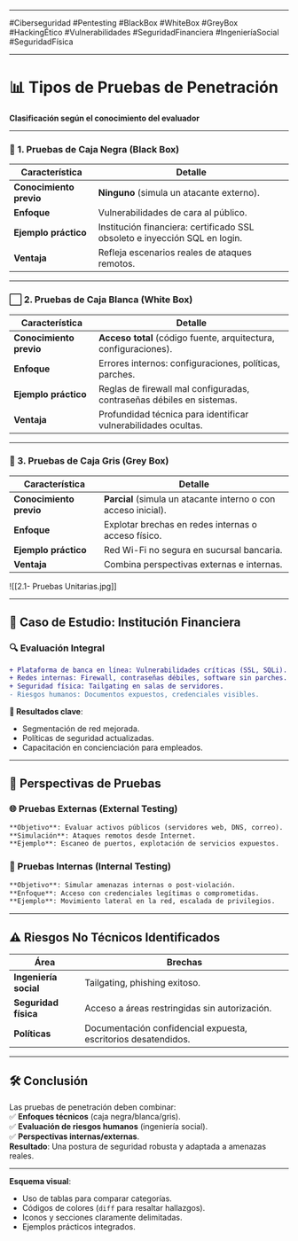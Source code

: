 
---

#Ciberseguridad #Pentesting #BlackBox #WhiteBox #GreyBox #HackingÉtico #Vulnerabilidades #SeguridadFinanciera #IngenieríaSocial #SeguridadFísica

---
# **📊 Tipos de Pruebas de Penetración**  
**Clasificación según el conocimiento del evaluador**  

---

### **🔳 1. Pruebas de Caja Negra (Black Box)**  
| **Característica**       | **Detalle**                                                                 |
|--------------------------|-----------------------------------------------------------------------------|
| **Conocimiento previo**  | **Ninguno** (simula un atacante externo).                                  |
| **Enfoque**              | Vulnerabilidades de cara al público.                                       |
| **Ejemplo práctico**     | Institución financiera: certificado SSL obsoleto e inyección SQL en login. |
| **Ventaja**              | Refleja escenarios reales de ataques remotos.                              |

---

### **⬜ 2. Pruebas de Caja Blanca (White Box)**  
| **Característica**       | **Detalle**                                                                 |
|--------------------------|-----------------------------------------------------------------------------|
| **Conocimiento previo**  | **Acceso total** (código fuente, arquitectura, configuraciones).           |
| **Enfoque**              | Errores internos: configuraciones, políticas, parches.                     |
| **Ejemplo práctico**     | Reglas de firewall mal configuradas, contraseñas débiles en sistemas.      |
| **Ventaja**              | Profundidad técnica para identificar vulnerabilidades ocultas.             |

---

### **🔘 3. Pruebas de Caja Gris (Grey Box)**  
| **Característica**       | **Detalle**                                                                 |
|--------------------------|-----------------------------------------------------------------------------|
| **Conocimiento previo**  | **Parcial** (simula un atacante interno o con acceso inicial).             |
| **Enfoque**              | Explotar brechas en redes internas o acceso físico.                        |
| **Ejemplo práctico**     | Red Wi-Fi no segura en sucursal bancaria.                                   |
| **Ventaja**              | Combina perspectivas externas e internas.                                  |

![[2.1- Pruebas Unitarias.jpg]]

---

## **🏦 Caso de Estudio: Institución Financiera**  
### **🔍 Evaluación Integral**  
```diff
+ Plataforma de banca en línea: Vulnerabilidades críticas (SSL, SQLi).  
+ Redes internas: Firewall, contraseñas débiles, software sin parches.  
+ Seguridad física: Tailgating en salas de servidores.  
- Riesgos humanos: Documentos expuestos, credenciales visibles.  
```  
**📌 Resultados clave**:  
- Segmentación de red mejorada.  
- Políticas de seguridad actualizadas.  
- Capacitación en concienciación para empleados.  

---

## **🎯 Perspectivas de Pruebas**  
### **🌐 Pruebas Externas (External Testing)**  
```markdown
**Objetivo**: Evaluar activos públicos (servidores web, DNS, correo).  
**Simulación**: Ataques remotos desde Internet.  
**Ejemplo**: Escaneo de puertos, explotación de servicios expuestos.  
```  

### **🏢 Pruebas Internas (Internal Testing)**  
```markdown
**Objetivo**: Simular amenazas internas o post-violación.  
**Enfoque**: Acceso con credenciales legítimas o comprometidas.  
**Ejemplo**: Movimiento lateral en la red, escalada de privilegios.  
```  

---

## **⚠️ Riesgos No Técnicos Identificados**  
| **Área**                 | **Brechas**                                                                 |
|--------------------------|-----------------------------------------------------------------------------|
| **Ingeniería social**    | Tailgating, phishing exitoso.                                              |
| **Seguridad física**     | Acceso a áreas restringidas sin autorización.                              |
| **Políticas**            | Documentación confidencial expuesta, escritorios desatendidos.             |

---

## **🛠️ Conclusión**  
Las pruebas de penetración deben combinar:  
✅ **Enfoques técnicos** (caja negra/blanca/gris).  
✅ **Evaluación de riesgos humanos** (ingeniería social).  
✅ **Perspectivas internas/externas**.  
**Resultado**: Una postura de seguridad robusta y adaptada a amenazas reales.  

---

**Esquema visual**:  
- Uso de tablas para comparar categorías.  
- Códigos de colores (```diff``` para resaltar hallazgos).  
- Iconos y secciones claramente delimitadas.  
- Ejemplos prácticos integrados.  

